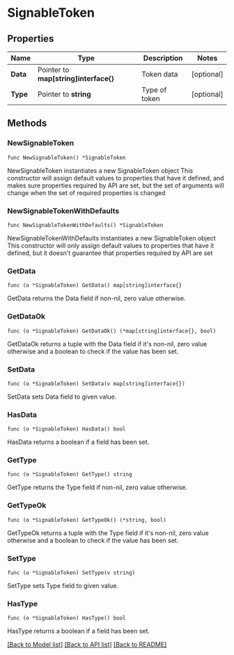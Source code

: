 # SignableToken

## Properties

Name | Type | Description | Notes
------------ | ------------- | ------------- | -------------
**Data** | Pointer to **map[string]interface{}** | Token data | [optional] 
**Type** | Pointer to **string** | Type of token | [optional] 

## Methods

### NewSignableToken

`func NewSignableToken() *SignableToken`

NewSignableToken instantiates a new SignableToken object
This constructor will assign default values to properties that have it defined,
and makes sure properties required by API are set, but the set of arguments
will change when the set of required properties is changed

### NewSignableTokenWithDefaults

`func NewSignableTokenWithDefaults() *SignableToken`

NewSignableTokenWithDefaults instantiates a new SignableToken object
This constructor will only assign default values to properties that have it defined,
but it doesn't guarantee that properties required by API are set

### GetData

`func (o *SignableToken) GetData() map[string]interface{}`

GetData returns the Data field if non-nil, zero value otherwise.

### GetDataOk

`func (o *SignableToken) GetDataOk() (*map[string]interface{}, bool)`

GetDataOk returns a tuple with the Data field if it's non-nil, zero value otherwise
and a boolean to check if the value has been set.

### SetData

`func (o *SignableToken) SetData(v map[string]interface{})`

SetData sets Data field to given value.

### HasData

`func (o *SignableToken) HasData() bool`

HasData returns a boolean if a field has been set.

### GetType

`func (o *SignableToken) GetType() string`

GetType returns the Type field if non-nil, zero value otherwise.

### GetTypeOk

`func (o *SignableToken) GetTypeOk() (*string, bool)`

GetTypeOk returns a tuple with the Type field if it's non-nil, zero value otherwise
and a boolean to check if the value has been set.

### SetType

`func (o *SignableToken) SetType(v string)`

SetType sets Type field to given value.

### HasType

`func (o *SignableToken) HasType() bool`

HasType returns a boolean if a field has been set.


[[Back to Model list]](../README.md#documentation-for-models) [[Back to API list]](../README.md#documentation-for-api-endpoints) [[Back to README]](../README.md)


